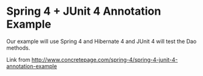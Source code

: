 # Spring 4 + JUnit 4 Annotation Example

Our example will use Spring 4 and Hibernate 4 and JUnit 4 will test the Dao methods. 

Link from <http://www.concretepage.com/spring-4/spring-4-junit-4-annotation-example>